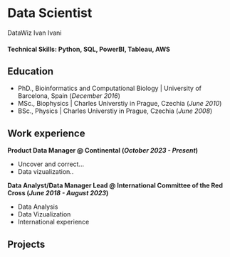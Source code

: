 # Data Scientist
DataWiz Ivan Ivani

#### Technical Skills: Python, SQL, PowerBI, Tableau, AWS

## Education
- PhD., Bioinformatics and Computational Biology | University of Barcelona, Spain (_December 2016_)
- MSc., Biophysics | Charles Universtiy in Prague, Czechia (_June 2010_)
- BSc., Physics | Charles Universtiy in Prague, Czechia (_June 2008_)

## Work experience
**Product Data Manager @ Continental (_October 2023 - Present_)**
- Uncover and correct...
- Data vizualization..

**Data Analyst/Data Manager Lead @ International Committee of the Red Cross (_June 2018 - August 2023_)**
- Data Analysis
- Data Vizualization
- International experience
  
## Projects
### 

